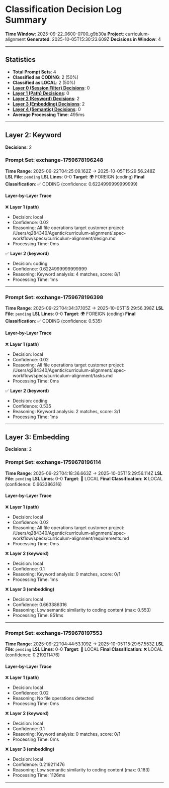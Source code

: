 # Classification Decision Log Summary

**Time Window**: 2025-09-22_0600-0700_g9b30a
**Project**: curriculum-alignment
**Generated**: 2025-10-05T15:30:23.609Z
**Decisions in Window**: 4

---

## Statistics

- **Total Prompt Sets**: 4
- **Classified as CODING**: 2 (50%)
- **Classified as LOCAL**: 2 (50%)
- **[Layer 0 (Session Filter) Decisions](#layer-0-session-filter)**: 0
- **[Layer 1 (Path) Decisions](#layer-1-path)**: 0
- **[Layer 2 (Keyword) Decisions](#layer-2-keyword)**: 2
- **[Layer 3 (Embedding) Decisions](#layer-3-embedding)**: 2
- **[Layer 4 (Semantic) Decisions](#layer-4-semantic)**: 0
- **Average Processing Time**: 495ms

---

## Layer 2: Keyword

**Decisions**: 2

### Prompt Set: exchange-1759678196248

**Time Range**: 2025-09-22T04:25:09.162Z → 2025-10-05T15:29:56.248Z
**LSL File**: `pending`
**LSL Lines**: 0-0
**Target**: 🌍 FOREIGN (coding)
**Final Classification**: ✅ CODING (confidence: 0.6224999999999999)

#### Layer-by-Layer Trace

❌ **Layer 1 (path)**
- Decision: local
- Confidence: 0.02
- Reasoning: All file operations target customer project: /Users/q284340/Agentic/curriculum-alignment/.spec-workflow/specs/curriculum-alignment/design.md
- Processing Time: 0ms

✅ **Layer 2 (keyword)**
- Decision: coding
- Confidence: 0.6224999999999999
- Reasoning: Keyword analysis: 4 matches, score: 8/1
- Processing Time: 1ms

---

### Prompt Set: exchange-1759678196398

**Time Range**: 2025-09-22T04:34:37.105Z → 2025-10-05T15:29:56.398Z
**LSL File**: `pending`
**LSL Lines**: 0-0
**Target**: 🌍 FOREIGN (coding)
**Final Classification**: ✅ CODING (confidence: 0.535)

#### Layer-by-Layer Trace

❌ **Layer 1 (path)**
- Decision: local
- Confidence: 0.02
- Reasoning: All file operations target customer project: /Users/q284340/Agentic/curriculum-alignment/.spec-workflow/specs/curriculum-alignment/tasks.md
- Processing Time: 0ms

✅ **Layer 2 (keyword)**
- Decision: coding
- Confidence: 0.535
- Reasoning: Keyword analysis: 2 matches, score: 3/1
- Processing Time: 1ms

---

## Layer 3: Embedding

**Decisions**: 2

### Prompt Set: exchange-1759678196114

**Time Range**: 2025-09-22T04:18:36.663Z → 2025-10-05T15:29:56.114Z
**LSL File**: `pending`
**LSL Lines**: 0-0
**Target**: 📍 LOCAL
**Final Classification**: ❌ LOCAL (confidence: 0.663386316)

#### Layer-by-Layer Trace

❌ **Layer 1 (path)**
- Decision: local
- Confidence: 0.02
- Reasoning: All file operations target customer project: /Users/q284340/Agentic/curriculum-alignment/.spec-workflow/specs/curriculum-alignment/requirements.md
- Processing Time: 0ms

❌ **Layer 2 (keyword)**
- Decision: local
- Confidence: 0.1
- Reasoning: Keyword analysis: 0 matches, score: 0/1
- Processing Time: 1ms

❌ **Layer 3 (embedding)**
- Decision: local
- Confidence: 0.663386316
- Reasoning: Low semantic similarity to coding content (max: 0.553)
- Processing Time: 851ms

---

### Prompt Set: exchange-1759678197553

**Time Range**: 2025-09-22T04:44:53.109Z → 2025-10-05T15:29:57.553Z
**LSL File**: `pending`
**LSL Lines**: 0-0
**Target**: 📍 LOCAL
**Final Classification**: ❌ LOCAL (confidence: 0.219211476)

#### Layer-by-Layer Trace

❌ **Layer 1 (path)**
- Decision: local
- Confidence: 0.02
- Reasoning: No file operations detected
- Processing Time: 0ms

❌ **Layer 2 (keyword)**
- Decision: local
- Confidence: 0.1
- Reasoning: Keyword analysis: 0 matches, score: 0/1
- Processing Time: 0ms

❌ **Layer 3 (embedding)**
- Decision: local
- Confidence: 0.219211476
- Reasoning: Low semantic similarity to coding content (max: 0.183)
- Processing Time: 1126ms

---

